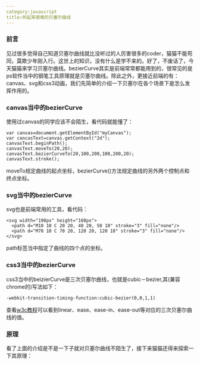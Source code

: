 ```yaml
---
category:javascript
title:听起来很难的贝塞尔曲线
---
```


### 前言
见过很多觉得自己知道贝塞尔曲线就比没听过的人厉害很多的coder，猫猫不能苟同，莫欺少年刚入行。这世上的知识，没有什么是学不来的。好了，不废话了，今天猫猫来学习贝塞尔曲线。bezierCurve其实是前端常常都能用到的，很常见的是ps软件当中的钢笔工具原理就是贝塞尔曲线。除此之外，更接近前端的有：canvas、svg和css3动画，我们先简单的介绍一下贝塞尔在各个场景下是怎么发挥作用的。

### canvas当中的bezierCurve
使用过canvas的同学应该不会陌生，看代码就能懂了：

```
var canvas=document.getElementById("myCanvas");
var cancasText=canvas.getContext("2d");
canvasText.beginPath();
canvasText.moveTo(20,20);
canvasText.bezierCurveTo(20,100,200,100,200,20);
canvasText.stroke();

```

moveTo规定曲线的起点坐标，bezierCurve()方法规定曲线的另外两个控制点和终点坐标。

### svg当中的bezierCurve
svg也是前端常用的工具，看代码：

```
<svg width="190px" height="160px">
  <path d="M10 10 C 20 20, 40 20, 50 10" stroke="3" fill="none"/>
  <path d="M70 10 C 70 20, 120 20, 120 10" stroke="3" fill="none"/>
</svg>

```
path标签当中指定了曲线的四个点的坐标。


### css3当中的bezierCurve
css3当中的beizierCurve是三次贝塞尔曲线，也就是cubic－bezier,其(兼容chrome的)写法如下：

```
-webkit-transition-timing-function:cubic-bezier(0,0,1,1)

```
查看<a href="http://www.w3school.com.cn/cssref/pr_transition-timing-function.asp">w3c教程</a>可以看到linear、ease、ease-in、ease-out等对应的三次贝塞尔曲线的值。

### 原理
看了上面的介绍是不是一下子就对贝塞尔曲线不陌生了，接下来猫猫还得来探索一下其原理：


